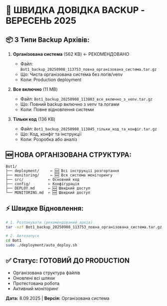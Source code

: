# 🎯 ШВИДКА ДОВІДКА BACKUP - ВЕРЕСЕНЬ 2025

## 📦 3 Типи Backup Архівів:

1. **Організована система** (562 KB) ← РЕКОМЕНДОВАНО
   - Файл: `Bot1_backup_20250908_113753_повна_організована_система.tar.gz`
   - Що: Чиста організована система без логів/venv
   - Коли: Production deployment

2. **Все включно** (11 MB)
   - Файл: `Bot1_backup_20250908_113803_все_включно_з_venv.tar.gz`
   - Що: Повний backup включно з venv та логами
   - Коли: Повне відновлення системи

3. **Тільки код** (136 KB)
   - Файл: `Bot1_backup_20250908_113845_тільки_код_та_конфіг.tar.gz`
   - Що: Код, конфіг та інструкції
   - Коли: Розробка або аналіз

## 🆕 НОВА ОРГАНІЗОВАНА СТРУКТУРА:

```
Bot1/
├── deployment/     ← 🆕 Всі інструкції розгортання
├── monitoring/     ← 🆕 Вся система моніторингу  
├── src/           ← Основний код
├── config/        ← Конфігурація
├── DEPLOY.md      ← 🆕 Швидкий доступ
└── MONITORING.md  ← 🆕 Швидкий доступ
```

## ⚡ Швидке Відновлення:

```bash
# 1. Розпакувати (рекомендований архів)
tar -xzf Bot1_backup_20250908_113753_повна_організована_система.tar.gz

# 2. Автозапуск
cd Bot1
sudo ./deployment/auto_deploy.sh
```

## ✅ Статус: ГОТОВИЙ ДО PRODUCTION
- Організована структура файлів
- Оновлені всі шляхи 
- Протестована робота
- Активний моніторинг

**Дата:** 8.09.2025 | **Версія:** Організована система
